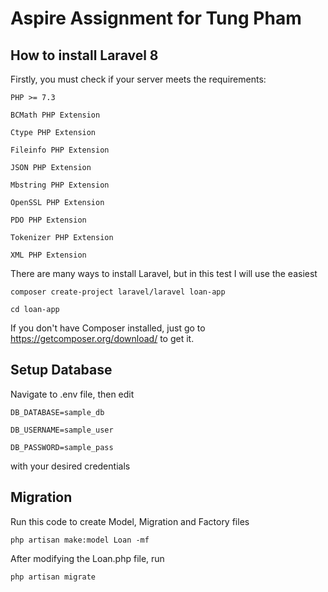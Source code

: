 Aspire Assignment for Tung Pham
=

How to install Laravel 8
-

Firstly, you must check if your server meets the requirements:

    PHP >= 7.3

    BCMath PHP Extension

    Ctype PHP Extension

    Fileinfo PHP Extension

    JSON PHP Extension

    Mbstring PHP Extension

    OpenSSL PHP Extension

    PDO PHP Extension

    Tokenizer PHP Extension

    XML PHP Extension

There are many ways to install Laravel, but in this test I will use the easiest

    composer create-project laravel/laravel loan-app
    
    cd loan-app
    
If you don't have Composer installed, just go to https://getcomposer.org/download/ to get it.

Setup Database
-

Navigate to .env file, then edit

    DB_DATABASE=sample_db
    
    DB_USERNAME=sample_user
    
    DB_PASSWORD=sample_pass
    
with your desired credentials

Migration
-

Run this code to create Model, Migration and Factory files

    php artisan make:model Loan -mf
    
After modifying the Loan.php file, run

    php artisan migrate
